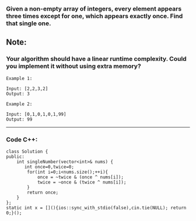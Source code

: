 ### Given a non-empty array of integers, every element appears three times except for one, which appears exactly once. Find that single one.

## Note:

### Your algorithm should have a linear runtime complexity. Could you implement it without using extra memory?

```
Example 1:

Input: [2,2,3,2]
Output: 3
```
```
Example 2:

Input: [0,1,0,1,0,1,99]
Output: 99
```

---

### Code C++:
```
class Solution {
public:
    int singleNumber(vector<int>& nums) {
       int once=0,twice=0;
        for(int i=0;i<nums.size();++i){
            once = ~twice & (once ^ nums[i]);
            twice = ~once & (twice ^ nums[i]);
        }
        return once;
    }
};
static int x = [](){ios::sync_with_stdio(false),cin.tie(NULL); return 0;}();
```
